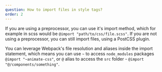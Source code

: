 ```yaml
---
question: How to import files in style tags?
order: 2
---
```


If you are using a preprocessor, you can use it's import method, which for example in scss would be `@import "path/to/css/file.scss"`. If you are not using a preprocessor, you can still import files, using a PostCSS plugin.

You can leverage Webpack's file resolution and aliases inside the import statement, which means you can use `~` to access `node_modules` packages `@import "~animate-css"`, or `@` alias to access the `src` folder - `@import "@/components/something"`.
